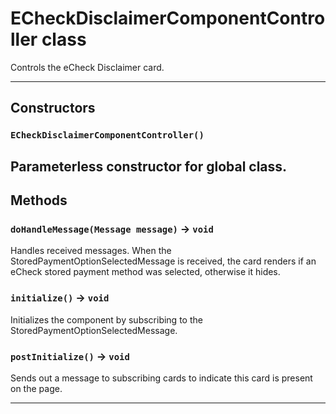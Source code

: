 # ECheckDisclaimerComponentController class

Controls the eCheck Disclaimer card.

---
## Constructors
### `ECheckDisclaimerComponentController()`

Parameterless constructor for global class.
---
## Methods
### `doHandleMessage(Message message)` → `void`

Handles received messages. When the StoredPaymentOptionSelectedMessage is received, the card renders if an eCheck stored payment method was selected, otherwise it hides.

### `initialize()` → `void`

Initializes the component by subscribing to the StoredPaymentOptionSelectedMessage.

### `postInitialize()` → `void`

Sends out a message to subscribing cards to indicate this card is present on the page.

---
